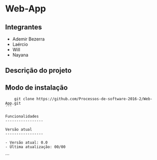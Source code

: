 Web-App
=================

Integrantes
-----------------

- Ademir Bezerra
- Laércio
- Will
- Nayana

Descrição do projeto
-----------------

Modo de instalação
-----------------
```
    git clone https://github.com/Processos-de-software-2016-2/Web-App.git
´´´

Funcionalidades
-----------------

Versão atual
-----------------
```
    - Versão atual: 0.0
    - Última atualização: 00/00
´´´